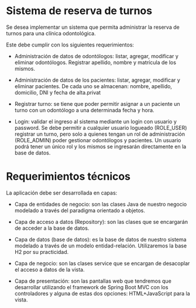 # Sistema de reserva de turnos

Se desea implementar un sistema que permita administrar la reserva de turnos para una clínica odontológica. 

Este debe cumplir con los siguientes requerimientos:

- Administración de datos de odontólogos: listar, agregar, modificar y eliminar odontólogos. Registrar apellido, nombre y matrícula de los mismos.

- Administración de datos de los pacientes: listar, agregar, modificar y eliminar pacientes. De cada uno se almacenan: nombre, apellido, domicilio, DNI y fecha de alta.privat

- Registrar turno: se tiene que poder permitir asignar a un paciente un turno con un odontólogo a una determinada fecha y hora. 

- Login: validar el ingreso al sistema mediante un login con usuario y password. Se debe permitir a cualquier usuario logueado (ROLE_USER) registrar un turno, pero solo a quienes tengan un rol de administración (ROLE_ADMIN) poder gestionar odontólogos y pacientes. Un usuario podrá tener un único rol y los mismos se ingresarán directamente en la base de datos.


# Requerimientos técnicos

La aplicación debe ser desarrollada en capas:

- Capa de entidades de negocio: son las clases Java de nuestro negocio modelado a través del paradigma orientado a objetos.

- Capa de acceso a datos (Repository): son las clases que se encargarán de acceder a la base de datos.

- Capa de datos (base de datos): es la base de datos de nuestro sistema modelado a través de un modelo entidad-relación. Utilizaremos la base H2 por su practicidad. 

- Capa de negocio: son las clases service que se encargan de desacoplar el acceso a datos de la vista.

- Capa de presentación: son las pantallas web que tendremos que desarrollar utilizando el framework de Spring Boot MVC con los controladores y alguna de estas dos opciones: HTML+JavaScript para la vista.


